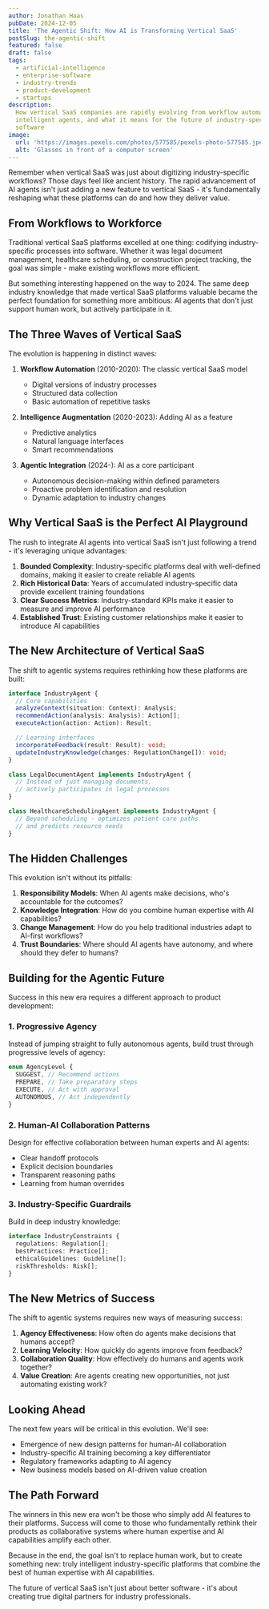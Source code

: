 ```yaml
---
author: Jonathan Haas
pubDate: 2024-12-05
title: 'The Agentic Shift: How AI is Transforming Vertical SaaS'
postSlug: the-agentic-shift
featured: false
draft: false
tags:
  - artificial-intelligence
  - enterprise-software
  - industry-trends
  - product-development
  - startups
description:
  How vertical SaaS companies are rapidly evolving from workflow automation to
  intelligent agents, and what it means for the future of industry-specific
  software
image:
  url: 'https://images.pexels.com/photos/577585/pexels-photo-577585.jpeg?auto=compress&cs=tinysrgb&w=1260&h=750&dpr=2'
  alt: 'Glasses in front of a computer screen'
---
```


Remember when vertical SaaS was just about digitizing industry-specific
workflows? Those days feel like ancient history. The rapid advancement of AI
agents isn't just adding a new feature to vertical SaaS - it's fundamentally
reshaping what these platforms can do and how they deliver value.

## From Workflows to Workforce

Traditional vertical SaaS platforms excelled at one thing: codifying
industry-specific processes into software. Whether it was legal document
management, healthcare scheduling, or construction project tracking, the goal
was simple - make existing workflows more efficient.

But something interesting happened on the way to 2024. The same deep industry
knowledge that made vertical SaaS platforms valuable became the perfect
foundation for something more ambitious: AI agents that don't just support human
work, but actively participate in it.

## The Three Waves of Vertical SaaS

The evolution is happening in distinct waves:

1. **Workflow Automation** (2010-2020): The classic vertical SaaS model

   - Digital versions of industry processes
   - Structured data collection
   - Basic automation of repetitive tasks

2. **Intelligence Augmentation** (2020-2023): Adding AI as a feature

   - Predictive analytics
   - Natural language interfaces
   - Smart recommendations

3. **Agentic Integration** (2024-): AI as a core participant
   - Autonomous decision-making within defined parameters
   - Proactive problem identification and resolution
   - Dynamic adaptation to industry changes

## Why Vertical SaaS is the Perfect AI Playground

The rush to integrate AI agents into vertical SaaS isn't just following a
trend - it's leveraging unique advantages:

1. **Bounded Complexity**: Industry-specific platforms deal with well-defined
   domains, making it easier to create reliable AI agents
2. **Rich Historical Data**: Years of accumulated industry-specific data provide
   excellent training foundations
3. **Clear Success Metrics**: Industry-standard KPIs make it easier to measure
   and improve AI performance
4. **Established Trust**: Existing customer relationships make it easier to
   introduce AI capabilities

## The New Architecture of Vertical SaaS

The shift to agentic systems requires rethinking how these platforms are built:

```typescript
interface IndustryAgent {
  // Core capabilities
  analyzeContext(situation: Context): Analysis;
  recommendAction(analysis: Analysis): Action[];
  executeAction(action: Action): Result;

  // Learning interfaces
  incorporateFeedback(result: Result): void;
  updateIndustryKnowledge(changes: RegulationChange[]): void;
}

class LegalDocumentAgent implements IndustryAgent {
  // Instead of just managing documents,
  // actively participates in legal processes
}

class HealthcareSchedulingAgent implements IndustryAgent {
  // Beyond scheduling - optimizes patient care paths
  // and predicts resource needs
}
```

## The Hidden Challenges

This evolution isn't without its pitfalls:

1. **Responsibility Models**: When AI agents make decisions, who's accountable
   for the outcomes?
2. **Knowledge Integration**: How do you combine human expertise with AI
   capabilities?
3. **Change Management**: How do you help traditional industries adapt to
   AI-first workflows?
4. **Trust Boundaries**: Where should AI agents have autonomy, and where should
   they defer to humans?

## Building for the Agentic Future

Success in this new era requires a different approach to product development:

### 1. Progressive Agency

Instead of jumping straight to fully autonomous agents, build trust through
progressive levels of agency:

```typescript
enum AgencyLevel {
  SUGGEST, // Recommend actions
  PREPARE, // Take preparatory steps
  EXECUTE, // Act with approval
  AUTONOMOUS, // Act independently
}
```

### 2. Human-AI Collaboration Patterns

Design for effective collaboration between human experts and AI agents:

- Clear handoff protocols
- Explicit decision boundaries
- Transparent reasoning paths
- Learning from human overrides

### 3. Industry-Specific Guardrails

Build in deep industry knowledge:

```typescript
interface IndustryConstraints {
  regulations: Regulation[];
  bestPractices: Practice[];
  ethicalGuidelines: Guideline[];
  riskThresholds: Risk[];
}
```

## The New Metrics of Success

The shift to agentic systems requires new ways of measuring success:

1. **Agency Effectiveness**: How often do agents make decisions that humans
   accept?
2. **Learning Velocity**: How quickly do agents improve from feedback?
3. **Collaboration Quality**: How effectively do humans and agents work
   together?
4. **Value Creation**: Are agents creating new opportunities, not just
   automating existing work?

## Looking Ahead

The next few years will be critical in this evolution. We'll see:

- Emergence of new design patterns for human-AI collaboration
- Industry-specific AI training becoming a key differentiator
- Regulatory frameworks adapting to AI agency
- New business models based on AI-driven value creation

## The Path Forward

The winners in this new era won't be those who simply add AI features to their
platforms. Success will come to those who fundamentally rethink their products
as collaborative systems where human expertise and AI capabilities amplify each
other.

Because in the end, the goal isn't to replace human work, but to create
something new: truly intelligent industry-specific platforms that combine the
best of human expertise with AI capabilities.

The future of vertical SaaS isn't just about better software - it's about
creating true digital partners for industry professionals.
